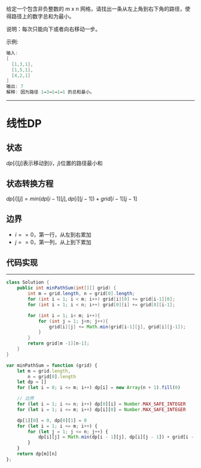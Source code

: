 给定一个包含非负整数的 m x n 网格，请找出一条从左上角到右下角的路径，使得路径上的数字总和为最小。

说明：每次只能向下或者向右移动一步。

示例:

```cpp
输入:
[
  [1,3,1],
  [1,5,1],
  [4,2,1]
]
输出: 7
解释: 因为路径 1→3→1→1→1 的总和最小。
```

---



# 线性DP



## 状态



$dp[i][j]$表示移动到$(i，j)$位置的路径最小和



## 状态转换方程



$dp[i][j] = min(dp[i-1][j], dp[i][j-1]) + grid[i-1][j-1]$



## 边界



- $i==0$，第一行，从左到右累加
- $j==0$，第一列，从上到下累加



## 代码实现



---


```java []
class Solution {
    public int minPathSum(int[][] grid) { 
        int m = grid.length, n = grid[0].length;
        for (int i = 1; i < m; i++) grid[i][0] += grid[i-1][0];
        for (int i = 1; i < n; i++) grid[0][i] += grid[0][i-1];

        for (int i = 1; i< m; i++){
            for (int j = 1; j<n; j++){
                grid[i][j] += Math.min(grid[i-1][j], grid[i][j-1]);
            }
        }
        return grid[m -1][n-1];
    }
}
```
```javascript []
var minPathSum = function (grid) {
    let m = grid.length,
        n = grid[0].length
    let dp = []
    for (let i = 0; i <= m; i++) dp[i] = new Array(n + 1).fill(0)

    // 边界
    for (let i = 1; i <= n; i++) dp[0][i] = Number.MAX_SAFE_INTEGER
    for (let i = 1; i <= m; i++) dp[i][0] = Number.MAX_SAFE_INTEGER

    dp[1][0] = 0, dp[0][1] = 0
    for (let i = 1; i <= m; i++) {
        for (let j = 1; j <= n; j++) {
            dp[i][j] = Math.min(dp[i - 1][j], dp[i][j - 1]) + grid[i - 1][j - 1]
        }
    }
    return dp[m][n]
};
```
